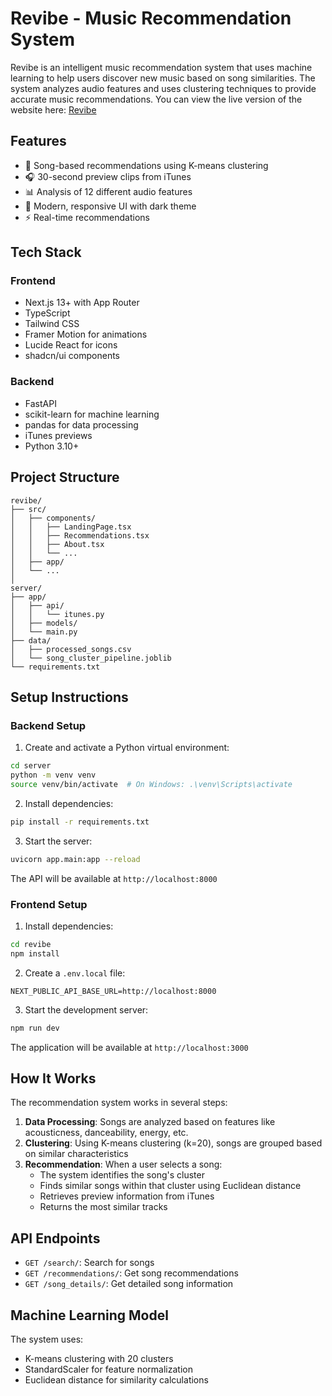 # Revibe - Music Recommendation System

Revibe is an intelligent music recommendation system that uses machine learning to help users discover new music based on song similarities. The system analyzes audio features and uses clustering techniques to provide accurate music recommendations.
You can view the live version of the website here: [Revibe](https://revibe-audio.vercel.app)

## Features

- 🎵 Song-based recommendations using K-means clustering
- 🎧 30-second preview clips from iTunes
- 📊 Analysis of 12 different audio features
- 🎨 Modern, responsive UI with dark theme
- ⚡ Real-time recommendations

## Tech Stack

### Frontend
- Next.js 13+ with App Router
- TypeScript
- Tailwind CSS
- Framer Motion for animations
- Lucide React for icons
- shadcn/ui components

### Backend
- FastAPI
- scikit-learn for machine learning
- pandas for data processing
- iTunes previews
- Python 3.10+

## Project Structure

```
revibe/
├── src/
│   ├── components/
│   │   ├── LandingPage.tsx
│   │   ├── Recommendations.tsx
│   │   ├── About.tsx
│   │   └── ...
│   ├── app/
│   └── ...
│
server/
├── app/
│   ├── api/
│   │   └── itunes.py
│   ├── models/
│   └── main.py
├── data/
│   ├── processed_songs.csv
│   └── song_cluster_pipeline.joblib
└── requirements.txt
```

## Setup Instructions

### Backend Setup

1. Create and activate a Python virtual environment:
```bash
cd server
python -m venv venv
source venv/bin/activate  # On Windows: .\venv\Scripts\activate
```

2. Install dependencies:
```bash
pip install -r requirements.txt
```

3. Start the server:
```bash
uvicorn app.main:app --reload
```

The API will be available at `http://localhost:8000`

### Frontend Setup

1. Install dependencies:
```bash
cd revibe
npm install
```

2. Create a `.env.local` file:
```
NEXT_PUBLIC_API_BASE_URL=http://localhost:8000
```

3. Start the development server:
```bash
npm run dev
```

The application will be available at `http://localhost:3000`

## How It Works

The recommendation system works in several steps:

1. **Data Processing**: Songs are analyzed based on features like acousticness, danceability, energy, etc.
2. **Clustering**: Using K-means clustering (k=20), songs are grouped based on similar characteristics
3. **Recommendation**: When a user selects a song:
   - The system identifies the song's cluster
   - Finds similar songs within that cluster using Euclidean distance
   - Retrieves preview information from iTunes
   - Returns the most similar tracks

## API Endpoints

- `GET /search/`: Search for songs
- `GET /recommendations/`: Get song recommendations
- `GET /song_details/`: Get detailed song information

## Machine Learning Model

The system uses:
- K-means clustering with 20 clusters
- StandardScaler for feature normalization
- Euclidean distance for similarity calculations



